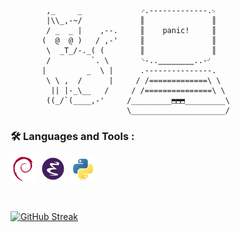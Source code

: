             ,_     _             ⌌.-------------.⌍
            |\\_,-~/             ║               ║
            / _  _ |    ,--.     ║    panic!     ║
           (  @  @ )   / ,-'     ║               ║
            \  _T_/-._( (        ║               ║
            /         `. \       ⌎-..‗‗‗‗‗‗‗‗..-⌏
           |         _  \ |      .---------------.
            \ \ ,  /      |     / /=============\ \
             || |-_\__   /     / /===============\ \
            ((_/`(____,-'     /_________⬒⬒⬒_________\
                              \_____________________/

### :hammer_and_wrench: Languages and Tools :
<img src="https://github.com/devicons/devicon/blob/master/icons/debian/debian-original.svg" title="Debian" alt="Debian" width="40" height="40"/>&nbsp;
<img src="https://github.com/devicons/devicon/blob/master/icons/emacs/emacs-original.svg" title="Emacs" alt="Emacs" width="40" height="40"/>&nbsp;
<img src="https://github.com/devicons/devicon/blob/master/icons/python/python-original.svg" title="Python" alt="Python" width="40" height="40"/>&nbsp;

<img src="https://komarev.com/ghpvc/?username=acalanato&style=flat-square&color=grey" alt=""/>

[![GitHub Streak](https://github-readme-streak-stats.herokuapp.com?user=acalanato&theme=soft-green)](https://git.io/streak-stats)
